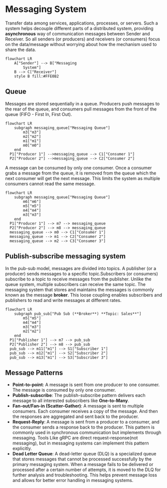 

# Messaging System
Transfer data among services, applications, processes, or servers. Such a system helps decouple different parts of a distributed system, providing **asynchronous** way of communication messages between Sender and Receiver. So all senders (or producers) and receivers (or consumers) focus on the data/message without worrying about how the mechanism used to share the data.

```mermaid
flowchart LR
    A["Sender"] --> B["Messaging 
        System"]
    B --> C["Receiver"]
    style B fill:#FFE0B2
```

## Queue
Messages are stored sequentially in a queue. Producers push messages to the rear of the queue, and consumers pull messages from the front of the queue (FIFO - First In, First Out).

```mermaid
flowchart LR
    subgraph messaging_queue["Messaging Queue"]
        m3["m3"]
        m2["m2"]
        m1["m1"]
        m0["m0"]
    end
  P1["Producer 1"] -->messaging_queue --> C1["Consumer 1"]
  P2["Producer 2"] -->messaging_queue --> C2["Consumer 2"]
```

A message can be consumed by only one consumer. Once a consumer grabs a message from the queue, it is removed from the queue which the next consumer will get the next message. This limits the system as multiple consumers cannot read the same message.

```mermaid
flowchart LR
    subgraph messaging_queue["Messaging Queue"]
        m6["m6"]
        m5["m5"]
        m4["m4"]
        m3["m3"]
    end
  P1["Producer 1"] --> m7 --> messaging_queue
  P2["Producer 2"] --> m8 --> messaging_queue
  messaging_queue --> m0 --> C1["Consumer 1"]
  messaging_queue --> m1 --> C2["Consumer 2"]
  messaging_queue --> m2 --> C3["Consumer 3"]
```

## Publish-subscribe messaging system
In the pub-sub model, messages are divided into topics.
A publisher (or a producer) sends messages to a specific topic.Subscribers (or consumers) subscribe to a topic to receive messages from the publisher. Unlike the queue system, multiple subscribers can receive the same topic.
The messaging system that stores and maintains the messages is commonly known as the message **broker**. This loose coupling enables subscribers and publishers to read and write messages at different rates.

```mermaid
flowchart LR
    subgraph pub_sub["Pub Sub (**Broker**) **Topic: Sales**"]
        m5["m5"]
        m4["m4"]
        m3["m3"]
        m2["m2"]
    end
  P1["Publisher 1"] --> m7 --> pub_sub
  P2["Publisher 2"] --> m8 --> pub_sub
  pub_sub --> m11["m1"] --> S1["Subscriber 1"]
  pub_sub --> m12["m1"] --> S2["Subscriber 2"]
  pub_sub --> m13["m1"] --> S3["Subscriber 3"]
```

## Message Patterns
- **Point-to-point**: A message is sent from one producer to one consumer. The message is consumed by only one consumer.
- **Publish-subscribe**: The publish-subscribe pattern delivers each message to all interested subscribers like **One-to-Many**.
- **Fan-out/Fan-in (Scatter-Gather)**: A message is sent to multiple consumers. Each consumer receives a copy of the message. And then the responses are aggregated and sent back to the producer.
- **Request-Reply**: A message is sent from a producer to a consumer, and the consumer sends a response back to the producer. This pattern is commonly used in synchronous communication but implements through messaging. Tools Like gRPC are direct request-response(not messaging), but in messaging systems can implement this pattern explicitly.
- **Dead Letter Queue**: A dead-letter queue (DLQ) is a specialized queue that stores messages that cannot be processed successfully by the primary messaging system. When a message fails to be delivered or processed after a certain number of attempts, it is moved to the DLQ for further analysis and troubleshooting. This helps prevent message loss and allows for better error handling in messaging systems.